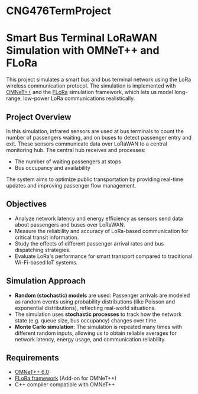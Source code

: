 # CNG476TermProject

# Smart Bus Terminal LoRaWAN Simulation with OMNeT++ and FLoRa

This project simulates a smart bus and bus terminal network using the LoRa wireless communication protocol. The simulation is implemented with [OMNeT++](https://omnetpp.org/) and the [FLoRa](https://flora.aalto.fi/) simulation framework, which lets us model long-range, low-power LoRa communications realistically.

## Project Overview

In this simulation, infrared sensors are used at bus terminals to count the number of passengers waiting, and on buses to detect passenger entry and exit. These sensors communicate data over LoRaWAN to a central monitoring hub. The central hub receives and processes:
- The number of waiting passengers at stops
- Bus occupancy and availability

The system aims to optimize public transportation by providing real-time updates and improving passenger flow management.

## Objectives

- Analyze network latency and energy efficiency as sensors send data about passengers and buses over LoRaWAN.
- Measure the reliability and accuracy of LoRa-based communication for critical transit information.
- Study the effects of different passenger arrival rates and bus dispatching strategies.
- Evaluate LoRa's performance for smart transport compared to traditional Wi-Fi-based IoT systems.

## Simulation Approach

- **Random (stochastic) models** are used: Passenger arrivals are modeled as random events using probability distributions (like Poisson and exponential distributions), reflecting real-world situations.
- The simulation uses **stochastic processes** to track how the network state (e.g. queue size, bus occupancy) changes over time.
- **Monte Carlo simulation**: The simulation is repeated many times with different random inputs, allowing us to obtain reliable averages for network latency, energy usage, and communication reliability.

## Requirements

- [OMNeT++ 6.0](https://omnetpp.org/download/)
- [FLoRa framework](https://flora.aalto.fi/) (Add-on for OMNeT++)
- C++ compiler compatible with OMNeT++
  

